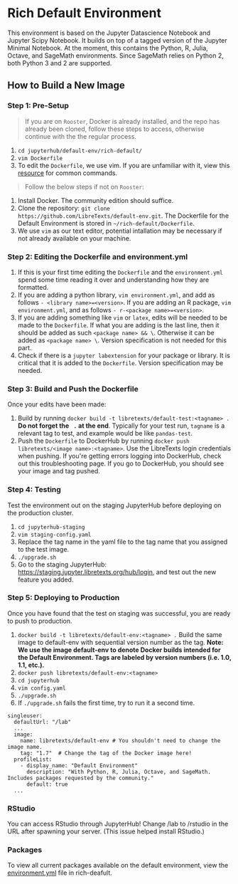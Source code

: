 # Rich Default Environment
This environment is based on the Jupyter Datascience Notebook and Jupyter Scipy Notebook. It builds on top of a tagged version of the Jupyter Minimal Notebook.
At the moment, this contains the Python, R, Julia, Octave, and SageMath environments. Since SageMath relies on Python 2, both Python 3 and 2 are supported.

## How to Build a New Image

### Step 1: Pre-Setup
> If you are on `Rooster`, Docker is already installed, and the repo has already been cloned, follow these steps to access, otherwise continue with the the regular process. 
1. ``cd jupyterhub/default-env/rich-default/``
2. ``vim Dockerfile``
3. To edit the ``Dockerfile``, we use vim. If you are unfamiliar with it, view this [resource](https://www.sitepoint.com/getting-started-vim/) for common commands. 

> Follow the below steps if not on `Rooster`:
1. Install Docker. The community edition should suffice.
2. Clone the repository: ``git clone https://github.com/LibreTexts/default-env.git``. The Dockerfile for the Default Environment is stored in `~/rich-default/Dockerfile`.
3. We use `vim` as our text editor, potential intallation may be necessary if not already available on your machine.  

### Step 2: Editing the Dockerfile and environment.yml
1. If this is your first time editing the `Dockerfile` and the `environment.yml` spend some time reading it over and understanding how they are formatted. 
2. If you are adding a python library, ``vim environment.yml``, and add as follows `- <library name>=<version>`. If you are adding an R package, ``vim environment.yml``, and as follows `- r-<package name>=<version>`. 
3. If you are adding something like `vim` or `latex`, edits will be needed to be made to the `Dockerfile`. If what you are adding is the last line, then it should be added as such `<package name> && \`. Otherwise it can be added as `<package name> \`. Version specification is not needed for this part. 
4. Check if there is a `jupyter labextension` for your package or library. It is critical that it is added to the `Dockerfile`. Version specification may be needed. 

### Step 3: Build and Push the Dockerfile
Once your edits have been made:
1. Build by running `docker build -t libretexts/default-test:<tagname> .` **Do not forget the ` .` at the end**. Typically for your test run, `tagname` is a relevant tag to test, and example would be like `pandas-test`.
2. Push the `Dockerfile` to DockerHub by running `docker push libretexts/<image name>:<tagname>`. Use the LibreTexts login credentials when pushing. If you're getting errors logging into DockerHub, check out this troubleshooting page.
If you go to DockerHub, you should see your image and tag pushed.

### Step 4: Testing
Test the environment out on the staging JupyterHub before deploying on the production cluster.
1. `cd jupyterhub-staging`
2. `vim staging-config.yaml`
3. Replace the tag name in the yaml file to the tag name that you assigned to the test image.
4. `./upgrade.sh`
5. Go to the staging JupyterHub: https://staging.jupyter.libretexts.org/hub/login, and test out the new feature you added.

### Step 5: Deploying to Production
Once you have found that the test on staging was successful, you are ready to push to production.
1. `docker build -t libretexts/default-env:<tagname> .` Build the same image to default-env with sequential version number as the tag. **Note: We use the image default-env to denote Docker builds intended for the Default Environment. Tags are labeled by version numbers (i.e. 1.0, 1.1, etc.).** 
2. `docker push libretexts/default-env:<tagname>`
3. `cd jupyterhub`
4. `vim config.yaml`
5. `./upgrade.sh`
6. If `./upgrade.sh` fails the first time, try to run it a second time. 

```
singleuser:
  defaultUrl: "/lab"
  ...
  image:
    name: libretexts/default-env # You shouldn't need to change the image name.
    tag: "1.7"  # Change the tag of the Docker image here!
  profileList:
    - display_name: "Default Environment"
      description: "With Python, R, Julia, Octave, and SageMath. Includes packages requested by the community."
      default: true
  ...
  ```

### RStudio
You can access RStudio through JupyterHub! Change /lab to /rstudio in the URL after spawning your server. (This issue helped install RStudio.)

### Packages
To view all current packages available on the default environment, view the [environment.yml](https://github.com/LibreTexts/default-env/blob/master/rich-default/environment.yml) file in rich-deafult.

